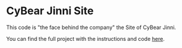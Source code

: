 # CyBear Jinni Site

This code is "the face behind the company" the Site of CyBear Jinni.

You can find the full project with the instructions and code [here](https://github.com/CyBear-Jinni/CBJ_Smart-Home.git).
